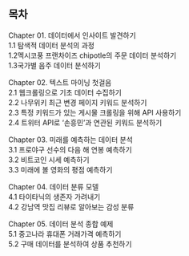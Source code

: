 ## 목차  
Chapter 01. 데이터에서 인사이트 발견하기  
1.1 탐색적 데이터 분석의 과정  
1.2멕시코풍 프랜차이즈 chipotle의 주문 데이터 분석하기  
1.3국가별 음주 데이터 분석하기  

Chapter 02. 텍스트 마이닝 첫걸음  
2.1 웹크롤링으로 기초 데이터 수집하기  
2.2 나무위키 최근 변경 페이지 키워드 분석하기  
2.3 특정 키워드가 있는 게시물 크롤링을 위해 API 사용하기  
2.4 트위터 API로 ‘손흥민’과 연관된 키워드 분석하기  

Chapter 03. 미래를 예측하는 데이터 분석  
3.1 프로야구 선수의 다음 해 연봉 예측하기     
3.2 비트코인 시세 예측하기    
3.3 미래에 볼 영화의 평점 예측하기  

Chapter 04. 데이터 분류 모델  
4.1 타이타닉의 생존자 가려내기  
4.2 강남역 맛집 리뷰로 알아보는 감성 분류  

Chapter 05. 데이터 분석 종합 예제  
5.1 중고나라 휴대폰 거래가격 예측하기  
5.2 구매 데이터를 분석하여 상품 추천하기  
